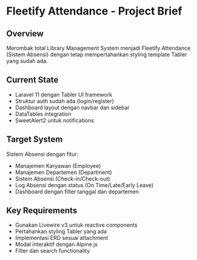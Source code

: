 # Fleetify Attendance - Project Brief

## Overview
Merombak total Library Management System menjadi Fleetify Attendance (Sistem Absensi) dengan tetap mempertahankan styling template Tabler yang sudah ada.

## Current State
- Laravel 11 dengan Tabler UI framework
- Struktur auth sudah ada (login/register)
- Dashboard layout dengan navbar dan sidebar
- DataTables integration
- SweetAlert2 untuk notifications

## Target System
Sistem Absensi dengan fitur:
- Manajemen Karyawan (Employee)
- Manajemen Departemen (Department) 
- Sistem Absensi (Check-in/Check-out)
- Log Absensi dengan status (On Time/Late/Early Leave)
- Dashboard dengan filter tanggal dan departemen

## Key Requirements
- Gunakan Livewire v3 untuk reactive components
- Pertahankan styling Tabler yang ada
- Implementasi ERD sesuai attachment
- Modal interaktif dengan Alpine.js
- Filter dan search functionality
